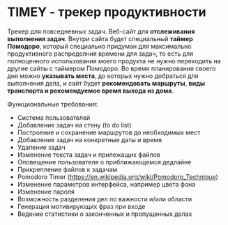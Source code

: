 # TIMEY - трекер продуктивности

Трекер для повседневных задач. Веб-сайт для **отслеживания выполнения задач**. Внутри сайта будет 
специальный **таймер Помодоро**, который специально придуман для максимально продуктивного распределния времени для задач, то есть для полноценного использования моего продукта
не нужно переходить на другие сайты с таймером Помодоро.
Во время планирования своего дня можно **указывать места**, до которых нужно добраться для выполнения дела, и сайт будет **рекомендовать маршруты**,
**виды транспорта и рекомендуемое время выхода из дома**.

Функциональные требования:
- Система пользователей
- Добавление задач на стену (to do list)
- Построение и сохранение маршрутов до необходимых мест
- Добавление задач на конкретные даты и время
- Удаление задач
- Изменение текста задач и прилежащих файлов
- Оповещение пользователя о приближающемся дедлайне
- Прикрепление файлов к задачам
- Pomodoro Timer (https://en.wikipedia.org/wiki/Pomodoro_Technique)
- Изменение параметров интерфейса, например цвета фона
- Изменение пароля
- Возможность разделения дел по важности и/или области
- Генерация мотивирующих фраз при входе
- Ведение статистики о законченных и пропущенных делах